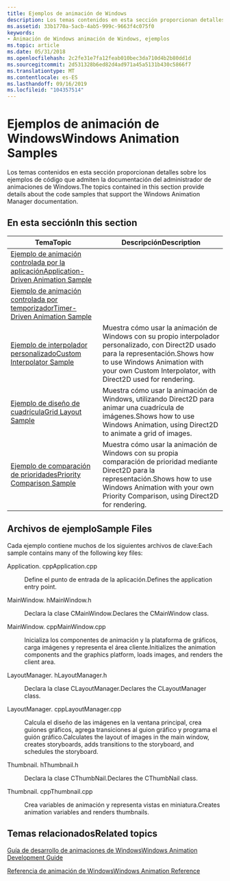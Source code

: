 ```yaml
---
title: Ejemplos de animación de Windows
description: Los temas contenidos en esta sección proporcionan detalles sobre los ejemplos de código que admiten la documentación del administrador de animaciones de Windows.
ms.assetid: 33b1770a-5acb-4ab5-999c-9663f4c075f0
keywords:
- Animación de Windows animación de Windows, ejemplos
ms.topic: article
ms.date: 05/31/2018
ms.openlocfilehash: 2c2fe31e7fa12feab010bec3da710d4b2b80dd1d
ms.sourcegitcommit: 2d531328b6ed82d4ad971a45a5131b430c5866f7
ms.translationtype: MT
ms.contentlocale: es-ES
ms.lasthandoff: 09/16/2019
ms.locfileid: "104357514"
---
```

# <a name="windows-animation-samples"></a><span data-ttu-id="8cf10-104">Ejemplos de animación de Windows</span><span class="sxs-lookup"><span data-stu-id="8cf10-104">Windows Animation Samples</span></span>

<span data-ttu-id="8cf10-105">Los temas contenidos en esta sección proporcionan detalles sobre los ejemplos de código que admiten la documentación del administrador de animaciones de Windows.</span><span class="sxs-lookup"><span data-stu-id="8cf10-105">The topics contained in this section provide details about the code samples that support the Windows Animation Manager documentation.</span></span>

## <a name="in-this-section"></a><span data-ttu-id="8cf10-106">En esta sección</span><span class="sxs-lookup"><span data-stu-id="8cf10-106">In this section</span></span>



| <span data-ttu-id="8cf10-107">Tema</span><span class="sxs-lookup"><span data-stu-id="8cf10-107">Topic</span></span>                                                                                     | <span data-ttu-id="8cf10-108">Descripción</span><span class="sxs-lookup"><span data-stu-id="8cf10-108">Description</span></span>                                                                                                         |
|-------------------------------------------------------------------------------------------|---------------------------------------------------------------------------------------------------------------------|
| [<span data-ttu-id="8cf10-109">Ejemplo de animación controlada por la aplicación</span><span class="sxs-lookup"><span data-stu-id="8cf10-109">Application-Driven Animation Sample</span></span>](application-driven-animation-sample.md)<br/> |                                                                                                                     |
| [<span data-ttu-id="8cf10-110">Ejemplo de animación controlada por temporizador</span><span class="sxs-lookup"><span data-stu-id="8cf10-110">Timer-Driven Animation Sample</span></span>](timer-driven-animation-sample.md)<br/>             |                                                                                                                     |
| [<span data-ttu-id="8cf10-111">Ejemplo de interpolador personalizado</span><span class="sxs-lookup"><span data-stu-id="8cf10-111">Custom Interpolator Sample</span></span>](custom-interpolator-sample.md)<br/>                   | <span data-ttu-id="8cf10-112">Muestra cómo usar la animación de Windows con su propio interpolador personalizado, con Direct2D usado para la representación.</span><span class="sxs-lookup"><span data-stu-id="8cf10-112">Shows how to use Windows Animation with your own Custom Interpolator, with Direct2D used for rendering.</span></span> <br/> |
| [<span data-ttu-id="8cf10-113">Ejemplo de diseño de cuadrícula</span><span class="sxs-lookup"><span data-stu-id="8cf10-113">Grid Layout Sample</span></span>](grid-layout-sample.md)<br/>                                   | <span data-ttu-id="8cf10-114">Muestra cómo usar la animación de Windows, utilizando Direct2D para animar una cuadrícula de imágenes.</span><span class="sxs-lookup"><span data-stu-id="8cf10-114">Shows how to use Windows Animation, using Direct2D to animate a grid of images.</span></span> <br/>                         |
| [<span data-ttu-id="8cf10-115">Ejemplo de comparación de prioridades</span><span class="sxs-lookup"><span data-stu-id="8cf10-115">Priority Comparison Sample</span></span>](priority-comparison-sample.md)<br/>                   | <span data-ttu-id="8cf10-116">Muestra cómo usar la animación de Windows con su propia comparación de prioridad mediante Direct2D para la representación.</span><span class="sxs-lookup"><span data-stu-id="8cf10-116">Shows how to use Windows Animation with your own Priority Comparison, using Direct2D for rendering.</span></span><br/>      |



 

## <a name="sample-files"></a><span data-ttu-id="8cf10-117">Archivos de ejemplo</span><span class="sxs-lookup"><span data-stu-id="8cf10-117">Sample Files</span></span>

<span data-ttu-id="8cf10-118">Cada ejemplo contiene muchos de los siguientes archivos de clave:</span><span class="sxs-lookup"><span data-stu-id="8cf10-118">Each sample contains many of the following key files:</span></span>

<dl> <dt>

<span data-ttu-id="8cf10-119"><span id="Application.cpp"></span><span id="application.cpp"></span><span id="APPLICATION.CPP"></span>Application. cpp</span><span class="sxs-lookup"><span data-stu-id="8cf10-119"><span id="Application.cpp"></span><span id="application.cpp"></span><span id="APPLICATION.CPP"></span>Application.cpp</span></span>
</dt> <dd>

<span data-ttu-id="8cf10-120">Define el punto de entrada de la aplicación.</span><span class="sxs-lookup"><span data-stu-id="8cf10-120">Defines the application entry point.</span></span>

</dd> <dt>

<span data-ttu-id="8cf10-121"><span id="MainWindow.h"></span><span id="mainwindow.h"></span><span id="MAINWINDOW.H"></span>MainWindow. h</span><span class="sxs-lookup"><span data-stu-id="8cf10-121"><span id="MainWindow.h"></span><span id="mainwindow.h"></span><span id="MAINWINDOW.H"></span>MainWindow.h</span></span>
</dt> <dd>

<span data-ttu-id="8cf10-122">Declara la clase CMainWindow.</span><span class="sxs-lookup"><span data-stu-id="8cf10-122">Declares the CMainWindow class.</span></span>

</dd> <dt>

<span data-ttu-id="8cf10-123"><span id="MainWindow.cpp"></span><span id="mainwindow.cpp"></span><span id="MAINWINDOW.CPP"></span>MainWindow. cpp</span><span class="sxs-lookup"><span data-stu-id="8cf10-123"><span id="MainWindow.cpp"></span><span id="mainwindow.cpp"></span><span id="MAINWINDOW.CPP"></span>MainWindow.cpp</span></span>
</dt> <dd>

<span data-ttu-id="8cf10-124">Inicializa los componentes de animación y la plataforma de gráficos, carga imágenes y representa el área cliente.</span><span class="sxs-lookup"><span data-stu-id="8cf10-124">Initializes the animation components and the graphics platform, loads images, and renders the client area.</span></span>

</dd> <dt>

<span data-ttu-id="8cf10-125"><span id="LayoutManager.h"></span><span id="layoutmanager.h"></span><span id="LAYOUTMANAGER.H"></span>LayoutManager. h</span><span class="sxs-lookup"><span data-stu-id="8cf10-125"><span id="LayoutManager.h"></span><span id="layoutmanager.h"></span><span id="LAYOUTMANAGER.H"></span>LayoutManager.h</span></span>
</dt> <dd>

<span data-ttu-id="8cf10-126">Declara la clase CLayoutManager.</span><span class="sxs-lookup"><span data-stu-id="8cf10-126">Declares the CLayoutManager class.</span></span>

</dd> <dt>

<span data-ttu-id="8cf10-127"><span id="LayoutManager.cpp"></span><span id="layoutmanager.cpp"></span><span id="LAYOUTMANAGER.CPP"></span>LayoutManager. cpp</span><span class="sxs-lookup"><span data-stu-id="8cf10-127"><span id="LayoutManager.cpp"></span><span id="layoutmanager.cpp"></span><span id="LAYOUTMANAGER.CPP"></span>LayoutManager.cpp</span></span>
</dt> <dd>

<span data-ttu-id="8cf10-128">Calcula el diseño de las imágenes en la ventana principal, crea guiones gráficos, agrega transiciones al guion gráfico y programa el guión gráfico.</span><span class="sxs-lookup"><span data-stu-id="8cf10-128">Calculates the layout of images in the main window, creates storyboards, adds transitions to the storyboard, and schedules the storyboard.</span></span>

</dd> <dt>

<span data-ttu-id="8cf10-129"><span id="Thumbnail.h"></span><span id="thumbnail.h"></span><span id="THUMBNAIL.H"></span>Thumbnail. h</span><span class="sxs-lookup"><span data-stu-id="8cf10-129"><span id="Thumbnail.h"></span><span id="thumbnail.h"></span><span id="THUMBNAIL.H"></span>Thumbnail.h</span></span>
</dt> <dd>

<span data-ttu-id="8cf10-130">Declara la clase CThumbNail.</span><span class="sxs-lookup"><span data-stu-id="8cf10-130">Declares the CThumbNail class.</span></span>

</dd> <dt>

<span data-ttu-id="8cf10-131"><span id="Thumbnail.cpp"></span><span id="thumbnail.cpp"></span><span id="THUMBNAIL.CPP"></span>Thumbnail. cpp</span><span class="sxs-lookup"><span data-stu-id="8cf10-131"><span id="Thumbnail.cpp"></span><span id="thumbnail.cpp"></span><span id="THUMBNAIL.CPP"></span>Thumbnail.cpp</span></span>
</dt> <dd>

<span data-ttu-id="8cf10-132">Crea variables de animación y representa vistas en miniatura.</span><span class="sxs-lookup"><span data-stu-id="8cf10-132">Creates animation variables and renders thumbnails.</span></span>

</dd> </dl>

## <a name="related-topics"></a><span data-ttu-id="8cf10-133">Temas relacionados</span><span class="sxs-lookup"><span data-stu-id="8cf10-133">Related topics</span></span>

<dl> <dt>

[<span data-ttu-id="8cf10-134">Guía de desarrollo de animaciones de Windows</span><span class="sxs-lookup"><span data-stu-id="8cf10-134">Windows Animation Development Guide</span></span>](windows-animation-developer-guide.md)
</dt> <dt>

[<span data-ttu-id="8cf10-135">Referencia de animación de Windows</span><span class="sxs-lookup"><span data-stu-id="8cf10-135">Windows Animation Reference</span></span>](windows-animation-reference.md)
</dt> </dl>

 

 





